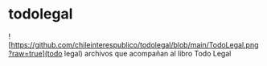 # todolegal
![https://github.com/chileinterespublico/todolegal/blob/main/TodoLegal.png?raw=true](todo legal)
archivos que acompañan al libro Todo Legal
